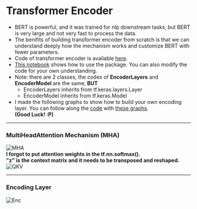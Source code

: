 # Transformer Encoder
- BERT is powerful, and it was trained for nlp downstream tasks, but BERT is very large and not very fast to process the data.
- The benifits of building transformer encoder from scratch is that we can understand deeply how the mechanism works and customize BERT with fewer parameters.
- Code of transformer encoder is available [here](https://github.com/shuxg2017/transformer_encoder_demo/blob/master/encoders/transformer_encoder.py).
- [This notebook](https://github.com/shuxg2017/transformer_encoder_demo/blob/master/transformer_encoder_demo.ipynb) shows how to use the package. You can also modify the code for your own understanding.
- Note: there are 2 classes, the codes of **EncoderLayers** and **EncoderModel** are the same, **BUT**
   - EncoderLayers inherits from tf.keras.layers.Layer
   - EncoderModel inherits from tf.keras.Model
- I made the following graphs to show how to build your own encoding layer. You can follow along the [code](https://github.com/shuxg2017/tensorflow_transformer_encodingLayer/blob/master/encoders/transformer_encoder.py) with [these graphs](https://github.com/shuxg2017/tensorflow_transformer_encodingLayer/tree/master/multi_head_attention_example).<br>
**(Good Luck! :P)**
<hr>

### MultiHeadAttention Mechanism (MHA)

![MHA](https://github.com/shuxg2017/transformer_encoder_package/blob/master/multi_head_attention_example/mha.PNG)<br>
**I forgot to put attention weights in the tf.nn.softmax().**<br>
**"z" is the context matrix and it needs to be transposed and reshaped.**
![QKV](https://github.com/shuxg2017/transformer_encoder_package/blob/master/multi_head_attention_example/mha_qkv_op.PNG)

<hr>

### Encoding Layer

![Enc](https://github.com/shuxg2017/transformer_encoder_package/blob/master/multi_head_attention_example/encoder_layer.PNG)
